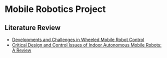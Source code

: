 # Mobile Robotics Project
## Literature Review
- [Developments and Challenges in Wheeled Mobile Robot Control](https://www.researchgate.net/publication/280578831_Developments_and_Challenges_in_Wheeled_Mobile_Robot_Control)
- [Critical Design and Control Issues of Indoor Autonomous Mobile Robots: A Review](https://ieeexplore.ieee.org/stamp/stamp.jsp?arnumber=9363869)